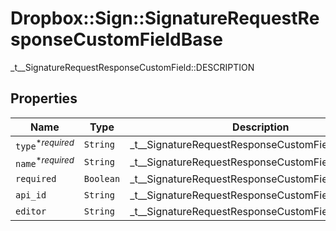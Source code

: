 # Dropbox::Sign::SignatureRequestResponseCustomFieldBase

_t__SignatureRequestResponseCustomField::DESCRIPTION

## Properties

| Name | Type | Description | Notes |
| ---- | ---- | ----------- | ----- |
| `type`<sup>*_required_</sup> | ```String``` |  _t__SignatureRequestResponseCustomField::TYPE  |  |
| `name`<sup>*_required_</sup> | ```String``` |  _t__SignatureRequestResponseCustomField::NAME  |  |
| `required` | ```Boolean``` |  _t__SignatureRequestResponseCustomField::REQUIRED  |  |
| `api_id` | ```String``` |  _t__SignatureRequestResponseCustomField::API_ID  |  |
| `editor` | ```String``` |  _t__SignatureRequestResponseCustomField::EDITOR  |  |

